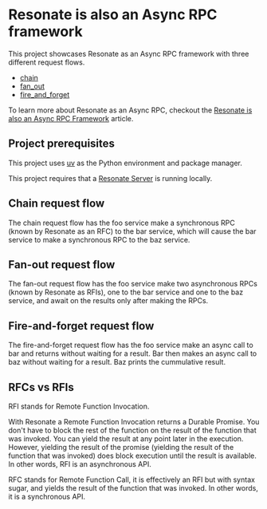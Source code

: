 # Resonate is also an Async RPC framework

This project showcases Resonate as an Async RPC framework with three different request flows.

- [chain](./chain/README.md)
- [fan_out](./fan_out/README.md)
- [fire_and_forget](./fire_and_forget/README.md)

To learn more about Resonate as an Async RPC, checkout the [Resonate is also an Async RPC Framework](https://resonatehqio.substack.com/p/resonate-is-also-an-async-rpc-framework) article.

## Project prerequisites

This project uses [uv](https://docs.astral.sh/uv/) as the Python environment and package manager.

This project requires that a [Resonate Server](https://docs.resonatehq.io/get-started/server-quickstart) is running locally.

## Chain request flow

The chain request flow has the foo service make a synchronous RPC (known by Resonate as an RFC) to the bar service, which will cause the bar service to make a synchronous RPC to the baz service.

## Fan-out request flow

The fan-out request flow has the foo service make two asynchronous RPCs (known by Resonate as RFIs), one to the bar service and one to the baz service, and await on the results only after making the RPCs.

## Fire-and-forget request flow

The fire-and-forget request flow has the foo service make an async call to bar and returns without waiting for a result. Bar then makes an async call to baz without waiting for a result. Baz prints the cummulative result.

## RFCs vs RFIs

RFI stands for Remote Function Invocation.

With Resonate a Remote Function Invocation returns a Durable Promise. You don't have to block the rest of the function on the result of the function that was invoked. You can yield the result at any point later in the execution. However, yielding the result of the promise (yielding the result of the function that was invoked) does block execution until the result is available. In other words, RFI is an asynchronous API.

RFC stands for Remote Function Call, it is effectively an RFI but with syntax sugar, and yields the result of the function that was invoked. In other words, it is a synchronous API.
